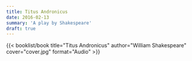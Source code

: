 ```yaml
---
title: Titus Andronicus
date: 2016-02-13
summary: 'A play by Shakespeare'
draft: true
---
```


{{< booklist/book
title="Titus Andronicus"
author="William Shakespeare"
cover="cover.jpg"
format="Audio" >}}
